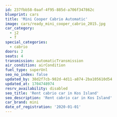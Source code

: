 ```yaml
---
id: 237fbb58-0aaf-4f95-885d-a706f347862c
blueprint: cars
title: 'Mini Cooper Cabrio Automatic'
image: cars/ready_mini_cooper_cabrio_2015.jpg
car_category:
  - j2
  - f
special_categories:
  - cabrio
doors: 2
seats: 4
transmission: automaticTransmission
air_condition: airCondition
fuel_type: superUnl
seo_no_index: false
updated_by: 38d2f7cb-982d-4d11-a874-2ba105610d54
updated_at: 1704748974
resrv_availability: disabled
seo_title: 'Rent cabrio car in Kos Island'
seo_description: 'Rent cabrio car in Kos Island'
car_brand: mini
date_of_registration: '2020-01-01'
---
```

